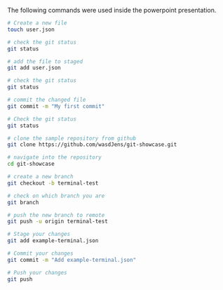 The following commands were used inside the powerpoint presentation.

```bash
# Create a new file
touch user.json

# check the git status
git status
```

```bash
# add the file to staged
git add user.json

# check the git status
git status
```

```bash
# commit the changed file
git commit -m "My first commit"

# Check the git status
git status
```

```bash
# clone the sample repository from github
git clone https://github.com/wasdJens/git-showcase.git

# navigate into the repository
cd git-showcase
```

```bash
# create a new branch
git checkout -b terminal-test

# check on which branch you are
git branch
```

```bash
# push the new branch to remote
git push -u origin terminal-test
```

```bash
# Stage your changes
git add example-terminal.json

# Commit your changes
git commit -m "Add example-terminal.json"

# Push your changes
git push
```